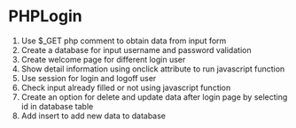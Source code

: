 # PHPLogin
1. Use $_GET php comment to obtain data from input form
2. Create a database for input username and password validation
3. Create welcome page for different login user
4. Show detail information using onclick attribute to run javascript function
5. Use session for login and logoff user
6. Check input already filled or not using javascript function
7. Create an option for delete and update data after login page by selecting id in database table
8. Add insert to add new data to database 
